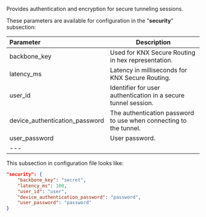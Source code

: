 Provides authentication and encryption for secure tunneling sessions.

These parameters are available for configuration in the "**security**" subsection:

| **Parameter**                  | **Description**                                                   |
|:-------------------------------|-------------------------------------------------------------------|
| backbone_key                   | Used for KNX Secure Routing in hex representation.                |
| latency_ms                     | Latency in milliseconds for KNX Secure Routing.                   |
| user_id                        | Identifier for user authentication in a secure tunnel session.    |
| device_authentication_password | The authentication password to use when connecting to the tunnel. |
| user_password                  | User password.                                                    |
| ---                            |                                                                   |

This subsection in configuration file looks like:

```json
"security": {
    "backbone_key": "secret",
    "latency_ms": 100,
    "user_id": "user",
    "device_authentication_password": "password",
    "user_password": "password"
}
```
